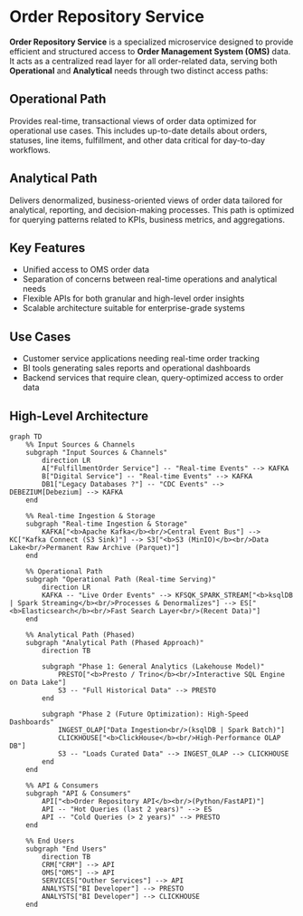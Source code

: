 # Order Repository Service
**Order Repository Service** is a specialized microservice designed to provide efficient and structured access to **Order Management System (OMS)** data. It acts as a centralized read layer for all order-related data, serving both **Operational** and **Analytical** needs through two distinct access paths:

## Operational Path

Provides real-time, transactional views of order data optimized for operational use cases. This includes up-to-date details about orders, statuses, line items, fulfillment, and other data critical for day-to-day workflows.

## Analytical Path

Delivers denormalized, business-oriented views of order data tailored for analytical, reporting, and decision-making processes. This path is optimized for querying patterns related to KPIs, business metrics, and aggregations.

## Key Features

- Unified access to OMS order data  
- Separation of concerns between real-time operations and analytical needs  
- Flexible APIs for both granular and high-level order insights  
- Scalable architecture suitable for enterprise-grade systems  

## Use Cases

- Customer service applications needing real-time order tracking  
- BI tools generating sales reports and operational dashboards  
- Backend services that require clean, query-optimized access to order data  

## High-Level Architecture

```mermaid
graph TD
    %% Input Sources & Channels
    subgraph "Input Sources & Channels"
        direction LR
        A["FulfillmentOrder Service"] -- "Real-time Events" --> KAFKA
        B["Digital Service"] -- "Real-time Events" --> KAFKA
        DB1["Legacy Databases ?"] -- "CDC Events" --> DEBEZIUM[Debezium] --> KAFKA
    end

    %% Real-time Ingestion & Storage
    subgraph "Real-time Ingestion & Storage"
        KAFKA["<b>Apache Kafka</b><br/>Central Event Bus"] --> KC["Kafka Connect (S3 Sink)"] --> S3["<b>S3 (MinIO)</b><br/>Data Lake<br/>Permanent Raw Archive (Parquet)"]
    end

    %% Operational Path
    subgraph "Operational Path (Real-time Serving)"
        direction LR
        KAFKA -- "Live Order Events" --> KFSQK_SPARK_STREAM["<b>ksqlDB | Spark Streaming</b><br/>Processes & Denormalizes"] --> ES["<b>Elasticsearch</b><br/>Fast Search Layer<br/>(Recent Data)"]
    end

    %% Analytical Path (Phased)
    subgraph "Analytical Path (Phased Approach)"
        direction TB

        subgraph "Phase 1: General Analytics (Lakehouse Model)"
            PRESTO["<b>Presto / Trino</b><br/>Interactive SQL Engine on Data Lake"]
            S3 -- "Full Historical Data" --> PRESTO
        end

        subgraph "Phase 2 (Future Optimization): High-Speed Dashboards"
            INGEST_OLAP["Data Ingestion<br/>(ksqlDB | Spark Batch)"]
            CLICKHOUSE["<b>ClickHouse</b><br/>High-Performance OLAP DB"]
            S3 -- "Loads Curated Data" --> INGEST_OLAP --> CLICKHOUSE
        end
    end

    %% API & Consumers
    subgraph "API & Consumers"
        API["<b>Order Repository API</b><br/>(Python/FastAPI)"]
        API -- "Hot Queries (last 2 years)" --> ES
        API -- "Cold Queries (> 2 years)" --> PRESTO
    end

    %% End Users
    subgraph "End Users"
        direction TB
        CRM["CRM"] --> API
        OMS["OMS"] --> API
        SERVICES["Outher Services"] --> API
        ANALYSTS["BI Developer"] --> PRESTO
        ANALYSTS["BI Developer"] --> CLICKHOUSE
    end
```